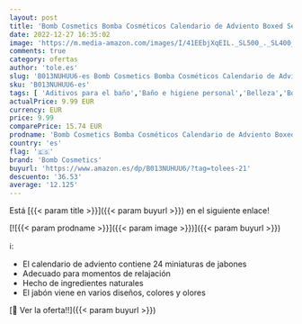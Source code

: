 ```yaml
---
layout: post
title: 'Bomb Cosmetics Bomba Cosméticos Calendario de Adviento Boxed Set de Regalo'
date: 2022-12-27 16:35:02
image: 'https://m.media-amazon.com/images/I/41EEbjXqEIL._SL500_._SL400_.jpg'
comments: true
category: ofertas
author: 'tole.es'
slug: 'B013NUHUU6-es Bomb Cosmetics Bomba Cosméticos Calendario de Adviento...'
sku: 'B013NUHUU6-es'
tags: [ 'Aditivos para el baño','Baño e higiene personal','Belleza','Bombas de baño','adviento','bomb cosmetics','de','regalo','set','🇪🇸', ]
actualPrice: 9.99 EUR
currency: EUR
price: 9.99
comparePrice: 15.74 EUR
prodname: 'Bomb Cosmetics Bomba Cosméticos Calendario de Adviento Boxed Set de Regalo'
country: 'es'
flag: '🇪🇸'
brand: 'Bomb Cosmetics'
buyurl: 'https://www.amazon.es/dp/B013NUHUU6/?tag=tolees-21'
descuento: '36.53'
average: '12.125'
---
```


Está [{{< param title >}}]({{< param buyurl >}}) en el siguiente enlace!

[![{{< param prodname >}}]({{< param image >}})]({{< param buyurl >}})

ℹ️:

- El calendario de adviento contiene 24 miniaturas de jabones
- Adecuado para momentos de relajación
- Hecho de ingredientes naturales
- El jabón viene en varios diseños, colores y olores

[🛒 Ver la oferta!!]({{< param buyurl >}})
